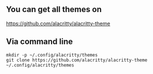 ## You can get all themes on 
https://github.com/alacritty/alacritty-theme

## Via command line
```
mkdir -p ~/.config/alacritty/themes
git clone https://github.com/alacritty/alacritty-theme ~/.config/alacritty/themes
```

